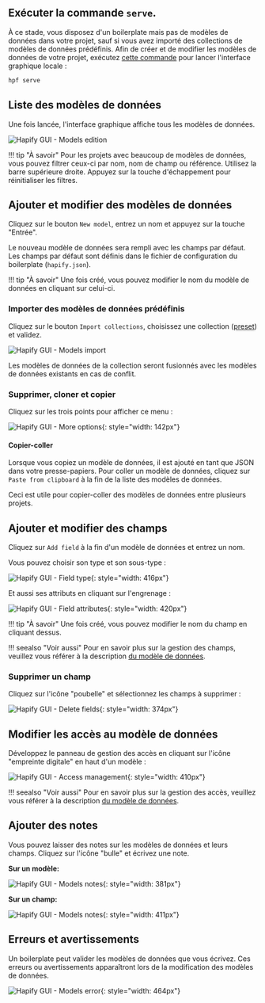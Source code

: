 ## Exécuter la commande `serve`.

À ce stade, vous disposez d'un boilerplate mais pas de modèles de données dans votre projet, sauf si vous avez importé des collections de modèles de données prédéfinis.
Afin de créer et de modifier les modèles de données de votre projet, exécutez [cette commande](../../reference/cli.md#serve) pour lancer l'interface graphique locale :

```bash
hpf serve
```

## Liste des modèles de données

Une fois lancée, l'interface graphique affiche tous les modèles de données.

![Hapify GUI - Models edition](../../assets/gui-models.jpg 'Models Edition')

!!! tip "À savoir"
    Pour les projets avec beaucoup de modèles de données, vous pouvez filtrer ceux-ci par nom, nom de champ ou référence. Utilisez la barre supérieure droite.
    Appuyez sur la touche d'échappement pour réinitialiser les filtres.

## Ajouter et modifier des modèles de données

Cliquez sur le bouton `New model`, entrez un nom et appuyez sur la touche "Entrée".

Le nouveau modèle de données sera rempli avec les champs par défaut.
Les champs par défaut sont définis dans le fichier de configuration du boilerplate (`hapify.json`).

!!! tip "À savoir"
    Une fois créé, vous pouvez modifier le nom du modèle de données en cliquant sur celui-ci.

### Importer des modèles de données prédéfinis

Cliquez sur le bouton `Import collections`, choisissez une collection ([preset](../terminology.md)) et validez.

![Hapify GUI - Models import](../../assets/gui-models-import-collections.jpg 'Models import')

Les modèles de données de la collection seront fusionnés avec les modèles de données existants en cas de conflit.

### Supprimer, cloner et copier

Cliquez sur les trois points pour afficher ce menu :

![Hapify GUI - More options](../../assets/gui-models-more-options.jpg 'More options'){: style="width: 142px"}

#### Copier-coller

Lorsque vous copiez un modèle de données, il est ajouté en tant que JSON dans votre presse-papiers.
Pour coller un modèle de données, cliquez sur `Paste from clipboard` à la fin de la liste des modèles de données.

Ceci est utile pour copier-coller des modèles de données entre plusieurs projets.

## Ajouter et modifier des champs

Cliquez sur `Add field` à la fin d'un modèle de données et entrez un nom.

Vous pouvez choisir son type et son sous-type :

![Hapify GUI - Field type](../../assets/gui-models-fields-types.jpg 'Field type'){: style="width: 416px"}

Et aussi ses attributs en cliquant sur l'engrenage :

![Hapify GUI - Field attributes](../../assets/gui-models-fields-attributes.jpg 'Field attributes'){: style="width: 420px"}

!!! tip "À savoir"
    Une fois créé, vous pouvez modifier le nom du champ en cliquant dessus.

!!! seealso "Voir aussi"
    Pour en savoir plus sur la gestion des champs, veuillez vous référer à la description [du modèle de données](../concepts/models.md#fields).

### Supprimer un champ

Cliquez sur l'icône "poubelle" et sélectionnez les champs à supprimer :

![Hapify GUI - Delete fields](../../assets/gui-models-fields-delete.jpg 'Delete fields'){: style="width: 374px"}

## Modifier les accès au modèle de données  

Développez le panneau de gestion des accès en cliquant sur l'icône "empreinte digitale" en haut d'un modèle :

![Hapify GUI - Access management](../../assets/gui-models-access-managment.jpg 'Access management'){: style="width: 410px"}

!!! seealso "Voir aussi"
    Pour en savoir plus sur la gestion des accès, veuillez vous référer à la description [du modèle de données](../concepts/models.md#access).
    
## Ajouter des notes

Vous pouvez laisser des notes sur les modèles de données et leurs champs. Cliquez sur l'icône "bulle" et écrivez une note.

**Sur un modèle:**

![Hapify GUI - Models notes](../../assets/gui-models-notes.jpg 'Models notes'){: style="width: 381px"}

**Sur un champ:**

![Hapify GUI - Models notes](../../assets/gui-models-fields-notes.jpg 'Models notes'){: style="width: 411px"}

## Erreurs et avertissements

Un boilerplate peut valider les modèles de données que vous écrivez.
Ces erreurs ou avertissements apparaîtront lors de la modification des modèles de données.

![Hapify GUI - Models error](../../assets/gui-models-error.jpg 'Models error'){: style="width: 464px"}
